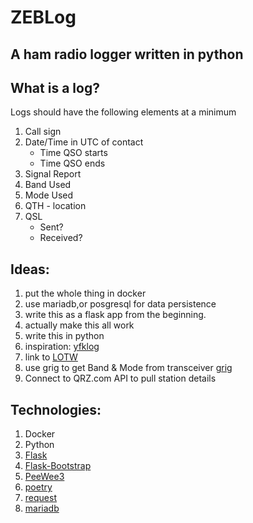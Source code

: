 # ZEBLog
## A ham radio logger written in python

## What is a log?
Logs should have the following elements at a minimum

1. Call sign
2. Date/Time in UTC of contact
   * Time QSO starts
   * Time QSO ends
3. Signal Report
4. Band Used
5. Mode Used
6. QTH - location
7. QSL
   * Sent?
   * Received?


## Ideas:

1. put the whole thing in docker
2. use mariadb,or posgresql for data persistence
3. write this as a flask app from the beginning.
4. actually make this all work
5. write this in python
6. inspiration: [yfklog](https://fkurz.net/ham/yfklog.html)
7. link to [LOTW](https://lotw.arrl.org/lotwuser/default)
8. use grig to get Band & Mode from transceiver
   [grig](https://aur.archlinux.org/packages/grig/)
9. Connect to QRZ.com API to pull station details

## Technologies:

1. Docker
2. Python
3. [Flask](https://flask.palletsprojects.com/en/1.1.x/)
4. [Flask-Bootstrap](https://pythonhosted.org/Flask-Bootstrap/)
5. [PeeWee3](http://docs.peewee-orm.com/en/latest/)
6. [poetry](https://python-poetry.org/)
7. [request](https://docs.python-requests.org/en/master/index.html)
8. [mariadb](https://mariadb.org/)
